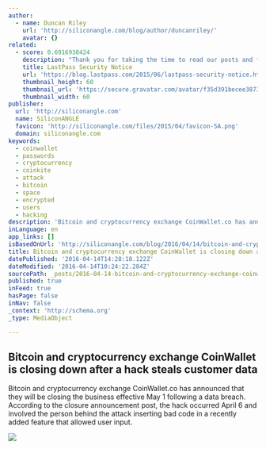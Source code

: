 ```yaml
---
author:
  - name: Duncan Riley
    url: 'http://siliconangle.com/blog/author/duncanriley/'
    avatar: {}
related:
  - score: 0.6916938424
    description: "Thank you for taking the time to read our posts and follow our recommended actions after the recent events. Behind-the-scenes, our response has been ongoing. As we mentioned before, we've engaged security experts and firms to help us, and we're working with the authorities to take the appropriate actions."
    title: LastPass Security Notice
    url: 'https://blog.lastpass.com/2015/06/lastpass-security-notice.html/'
    thumbnail_height: 60
    thumbnail_url: 'https://secure.gravatar.com/avatar/f35d391becee38736b67d4423885cea7?s=60&d=mm&r=pg'
    thumbnail_width: 60
publisher:
  url: 'http://siliconangle.com'
  name: SiliconANGLE
  favicon: 'http://siliconangle.com/files/2015/04/favicon-SA.png'
  domain: siliconangle.com
keywords:
  - coinwallet
  - passwords
  - cryptocurrency
  - coinkite
  - attack
  - bitcoin
  - space
  - encrypted
  - users
  - hacking
description: 'Bitcoin and cryptocurrency exchange CoinWallet.co has announced that they will be closing the business effective May 1 following a data breach. According to the closure announcement post, the hack occurred April 6 and involved the person behind the attack inserting bad code in a recently added feature that allowed user input.'
inLanguage: en
app_links: []
isBasedOnUrl: 'http://siliconangle.com/blog/2016/04/14/bitcoin-and-cryptocurrency-exchange-coinwallet-is-closing-down-after-a-hack-steals-customer-data/'
title: Bitcoin and cryptocurrency exchange CoinWallet is closing down after a hack steals customer data
datePublished: '2016-04-14T14:28:18.122Z'
dateModified: '2016-04-14T10:24:22.284Z'
sourcePath: _posts/2016-04-14-bitcoin-and-cryptocurrency-exchange-coinwallet-is-closing-do.md
published: true
inFeed: true
hasPage: false
inNav: false
_context: 'http://schema.org'
_type: MediaObject

---
```

<article style=""><h1>Bitcoin and cryptocurrency exchange CoinWallet is closing down after a hack steals customer data</h1><p>Bitcoin and cryptocurrency exchange CoinWallet.co has announced that they will be closing the business effective May 1 following a data breach. According to the closure announcement post, the hack occurred April 6 and involved the person behind the attack inserting bad code in a recently added feature that allowed user input.</p><img src="http://siliconangle.com/files/2016/04/10235598673_5499481032_k-800x600.jpg" /></article>